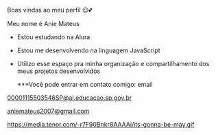 Boas vindas ao meu perfil 😉💕

Meu nome é Anie Mateus

- Estou estudando na Alura
- Estou me desenvolvendo na linguagem JavaScript
- Utilizo esse espaço pra minha organização e compartilhamento dos meus projetos desenvolvidos

  ***Você pode entrar em contato comigo: email

00001115503546SP@al.educacao.sp.gov.br

aniemateus2007@gmail.com

https://media.tenor.com/-r7F90Bnkr8AAAAi/its-gonna-be-may.gif
